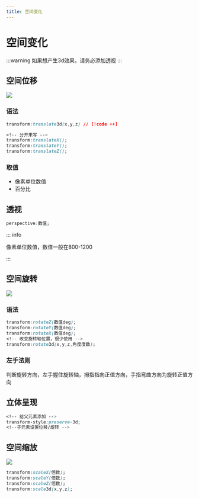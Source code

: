 ```yaml
---
title: 空间变化
---
```


# 空间变化

:::warning
如果想产生3d效果，请务必添加透视
:::

## 空间位移
![](/css/2023-07-30-16-05-10.gif)
### 语法

```css
transform:translate3d(x,y,z) // [!code ++]

<!-- 分开来写 -->
transform:translateX();
transform:translateY();
transform:translateZ();
```

### 取值

- 像素单位数值
- 百分比

## 透视

```css
perspective:数值;
```

::: info

像素单位数值，数值一般在800-1200

:::

## 空间旋转
![](/css/2023-07-30-16-29-48.gif)

### 语法

```css
transform:rotateZ(数值deg);
transform:rotateY(数值deg);
transform:rotateX(数值deg);
<!-- 改变旋转轴位置，很少使用 -->
transform:rotate3d(x,y,z,角度度数);
```

### 左手法则

判断旋转方向，左手握住旋转轴，拇指指向正值方向，手指弯曲方向为旋转正值方向

## 立体呈现

```css
<!-- 给父元素添加 -->
transform-style:preserve-3d;
<!--子元素设置位移/旋转 -->
```

## 空间缩放
![](/css/2023-07-30-16-37-42.gif)
```css
transform:scaleX(倍数);
transform:scaleY(倍数);
transform:scaleZ(倍数);
transform:scale3d(x,y,z);
```